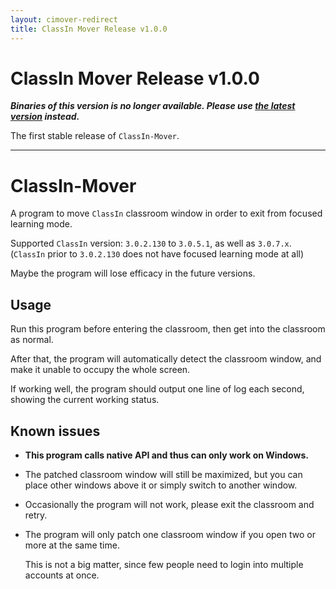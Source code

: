 ```yaml
---
layout: cimover-redirect
title: ClassIn Mover Release v1.0.0
---
```


# ClassIn Mover Release v1.0.0

**_Binaries of this version is no longer available. Please use [the latest version](https://carlgao4.github.io/ClassIn-Mover) instead._**

The first stable release of `ClassIn-Mover`.

- - -

# ClassIn-Mover

A program to move `ClassIn` classroom window in order to exit from focused learning mode.

Supported `ClassIn` version: `3.0.2.130` to `3.0.5.1`, as well as `3.0.7.x`. (`ClassIn` prior to `3.0.2.130` does not have focused learning mode at all)

Maybe the program will lose efficacy in the future versions.

## Usage

Run this program before entering the classroom, then get into the classroom as normal.

After that, the program will automatically detect the classroom window, and make it unable to occupy the whole screen.

If working well, the program should output one line of log each second, showing the current working status.

## Known issues

-   **This program calls native API and thus can only work on Windows.**
    
-   The patched classroom window will still be maximized, but you can place other windows above it or simply switch to another window.
    
-   Occasionally the program will not work, please exit the classroom and retry.
    
-   The program will only patch one classroom window if you open two or more at the same time.
    
    This is not a big matter, since few people need to login into multiple accounts at once.